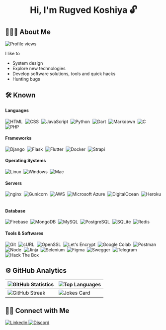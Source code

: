 <h1 align="center">Hi, I'm Rugved Koshiya 🔓</h1>

## 👨🏻‍💻 About Me
<p align="left">
    <img src="https://komarev.com/ghpvc/?username=rugvedkoshiya&label=Profile%20views&color=05122A&style=plastic" alt="Profile views" />
</p>

I like to
- System design
- Explore new technologies
- Develop software solutions, tools and quick hacks
- Hunting bugs

## 🛠 Known
#### Languages
![HTML](https://img.shields.io/badge/-HTML-05122A?style=flat&logo=html5)&nbsp;
![CSS](https://img.shields.io/badge/-CSS-05122A?style=flat&logo=css3)&nbsp;
![JavaScript](https://img.shields.io/badge/-JavaScript-05122A?style=flat&logo=javascript)&nbsp;
![Python](https://img.shields.io/badge/-Python-05122A?style=flat&logo=python)&nbsp;
![Dart](https://img.shields.io/badge/-Dart-05122A?style=flat&logo=dart)&nbsp;
![Markdown](https://img.shields.io/badge/-Markdown-05122A?style=flat&logo=markdown)&nbsp;
![C](https://img.shields.io/badge/-C-05122A?style=flat&logo=c)&nbsp;
![PHP](https://img.shields.io/badge/-PHP-05122A?style=flat&logo=php)&nbsp;

#### Frameworks
![Django](https://img.shields.io/badge/-Django-05122A?style=flat&logo=django)&nbsp;
![Flask](https://img.shields.io/badge/-Flask-05122A?style=flat&logo=flask)&nbsp;
![Flutter](https://img.shields.io/badge/-Flutter-05122A?style=flat&logo=flutter)&nbsp;
![Docker](https://img.shields.io/badge/-Docker-05122A?style=flat&logo=docker)&nbsp;
![Strapi](https://img.shields.io/badge/-Strapi-05122A?style=flat&logo=strapi)&nbsp;

#### Operating Systems
![Linux](https://img.shields.io/badge/-Linux-05122A?style=flat&logo=linux)&nbsp;
![Windows](https://img.shields.io/badge/-Windows-05122A?style=flat&logo=windows)&nbsp;
![Mac](https://img.shields.io/badge/-Mac-05122A?style=flat&logo=apple)&nbsp;

#### Servers
![nginx](https://img.shields.io/badge/-nginx-05122A?style=flat&logo=nginx)&nbsp;
![Gunicorn](https://img.shields.io/badge/-Gunicorn-05122A?style=flat&logo=gunicorn)&nbsp;
![AWS](https://img.shields.io/badge/-AWS-05122A?style=flat&logo=amazonaws)&nbsp;
![Microsoft Azure](https://img.shields.io/badge/-Microsoft%20Azure-05122A?style=flat&logo=microsoftazure)&nbsp;
![DigitalOcean](https://img.shields.io/badge/-DigitalOcean-05122A?style=flat&logo=digitalocean)&nbsp;
![Heroku](https://img.shields.io/badge/-Heroku-05122A?style=flat&logo=heroku)&nbsp;

#### Database
![Firebase](https://img.shields.io/badge/-Firebase-05122A?style=flat&logo=firebase)&nbsp;
![MongoDB](https://img.shields.io/badge/-MongoDB-05122A?style=flat&logo=mongodb)&nbsp;
![MySQL](https://img.shields.io/badge/-MySQL-05122A?style=flat&logo=mysql)&nbsp;
![PostgreSQL](https://img.shields.io/badge/-PostgreSQL-05122A?style=flat&logo=postgresql)&nbsp;
![SQLite](https://img.shields.io/badge/-SQLite-05122A?style=flat&logo=sqlite)&nbsp;
![Redis](https://img.shields.io/badge/-Redis-05122A?style=flat&logo=redis)&nbsp;

#### Tools & Softwares
![Git](https://img.shields.io/badge/-Git-05122A?style=flat&logo=git)&nbsp;
![cURL](https://img.shields.io/badge/-cURL-05122A?style=flat&logo=curl)&nbsp;
![OpenSSL](https://img.shields.io/badge/-OpenSSL-05122A?style=flat&logo=openssl)&nbsp;
![Let's Encrypt](https://img.shields.io/badge/-Let%27s%20Encrypt-05122A?style=flat&logo=letsencrypt)&nbsp;
![Google Colab](https://img.shields.io/badge/-Google%20Colab-05122A?style=flat&logo=googlecolab)&nbsp;
![Postman](https://img.shields.io/badge/-Postman-05122A?style=flat&logo=postman)&nbsp;
![Node](https://img.shields.io/badge/-Node.js-05122A?style=flat&logo=node.js)&nbsp;
![Jinja](https://img.shields.io/badge/-Jinja-05122A?style=flat&logo=jinja)&nbsp;
![Selenium](https://img.shields.io/badge/-Selenium-05122A?style=flat&logo=selenium)&nbsp;
![Figma](https://img.shields.io/badge/-Figma-05122A?style=flat&logo=figma)&nbsp;
![Swegger](https://img.shields.io/badge/-Swegger-05122A?style=flat&logo=swagger)&nbsp;
![Telegram](https://img.shields.io/badge/-Telegram-05122A?style=flat&logo=telegram)&nbsp;
![Hack The Box](https://img.shields.io/badge/-Hack%20The%20Box-05122A?style=flat&logo=hackthebox)&nbsp;

## ⚙️ GitHub Analytics
| ![GitHub Statistics](https://github-readme-stats.vercel.app/api?username=rugvedkoshiya&show_icons=true&theme=algolia&include_all_commits=true&count_private=true&bg_color=0d1117&title_color=00ddd7&hide_border=false&border_color=FFFFFF) | ![Top Languages](https://github-readme-stats.vercel.app/api/top-langs/?username=rugvedkoshiya&layout=compact&hide=handlebars&theme=algolia&bg_color=0D1117&hide_border=false&&title_color=00ddd7&border_color=FFFFFF) |
| --- | --- |
| ![GitHub Streak](https://github-readme-streak-stats.herokuapp.com?user=rugvedkoshiya&theme=dark&background=0D1117&hide_border=&border_color=FFFFFF&ring=00DDD7&fire=00DDD7&stroke=F1F1F1&currStreakNum=FFFFFF&sideNums=FFFFFF&currStreakLabel=00DDD7&dates=CACACA) | ![Jokes Card](https://readme-jokes.vercel.app/api?bgColor=%230D1117&borderColor=%23FFFFFF&qColor=%2300DDD7&aColor=%23FFFFFF&codeColor=%232BD18F) |

## 🤝🏻 Connect with Me
<p align="left">
    <a href="https://www.linkedin.com/in/rugvedkoshiya/" target="_blank">
        <img alt="Linkedin" src="https://img.shields.io/badge/-Linkedin-0077B5?style=flat&logo=linkedin"/>
    </a>
    <a href="https://discordapp.com/users/756745790709563403" target="_blank">
        <img alt="Discord" src="https://img.shields.io/badge/-Discord-5662F6?style=flat&logo=discord&logoColor=white"/>
    </a>
</p>
